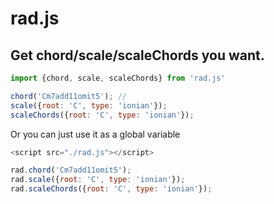 # rad.js

## Get chord/scale/scaleChords you want.

```js
import {chord, scale, scaleChords} from 'rad.js'

chord('Cm7add11omit5'); //
scale({root: 'C', type: 'ionian'});
scaleChords({root: 'C', type: 'ionian'});
```

Or you can just use it as a global variable
```js
<script src="./rad.js"></script>

rad.chord('Cm7add11omit5');
rad.scale({root: 'C', type: 'ionian'});
rad.scaleChords({root: 'C', type: 'ionian'});
```


